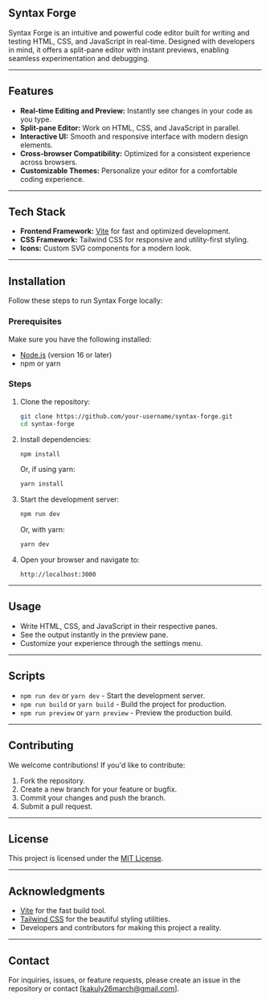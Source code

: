## Syntax Forge

Syntax Forge is an intuitive and powerful code editor built for writing and testing HTML, CSS, and JavaScript in real-time. Designed with developers in mind, it offers a split-pane editor with instant previews, enabling seamless experimentation and debugging.

---

## Features
- **Real-time Editing and Preview:** Instantly see changes in your code as you type.
- **Split-pane Editor:** Work on HTML, CSS, and JavaScript in parallel.
- **Interactive UI:** Smooth and responsive interface with modern design elements.
- **Cross-browser Compatibility:** Optimized for a consistent experience across browsers.
- **Customizable Themes:** Personalize your editor for a comfortable coding experience.

---

## Tech Stack
- **Frontend Framework:** [Vite](https://vitejs.dev/) for fast and optimized development.
- **CSS Framework:** Tailwind CSS for responsive and utility-first styling.
- **Icons:** Custom SVG components for a modern look.

---

## Installation

Follow these steps to run Syntax Forge locally:

### Prerequisites
Make sure you have the following installed:
- [Node.js](https://nodejs.org/) (version 16 or later)
- npm or yarn

### Steps
1. Clone the repository:
   ```bash
   git clone https://github.com/your-username/syntax-forge.git
   cd syntax-forge
   ```

2. Install dependencies:
   ```bash
   npm install
   ```
   Or, if using yarn:
   ```bash
   yarn install
   ```

3. Start the development server:
   ```bash
   npm run dev
   ```
   Or, with yarn:
   ```bash
   yarn dev
   ```

4. Open your browser and navigate to:
   ```
   http://localhost:3000
   ```

---

## Usage
- Write HTML, CSS, and JavaScript in their respective panes.
- See the output instantly in the preview pane.
- Customize your experience through the settings menu.

---

## Scripts
- `npm run dev` or `yarn dev` - Start the development server.
- `npm run build` or `yarn build` - Build the project for production.
- `npm run preview` or `yarn preview` - Preview the production build.

---

## Contributing
We welcome contributions! If you'd like to contribute:
1. Fork the repository.
2. Create a new branch for your feature or bugfix.
3. Commit your changes and push the branch.
4. Submit a pull request.

---

## License
This project is licensed under the [MIT License](LICENSE).

---

## Acknowledgments
- [Vite](https://vitejs.dev/) for the fast build tool.
- [Tailwind CSS](https://tailwindcss.com/) for the beautiful styling utilities.
- Developers and contributors for making this project a reality.

---

## Contact
For inquiries, issues, or feature requests, please create an issue in the repository or contact [kakuly26march@gmail.com].

